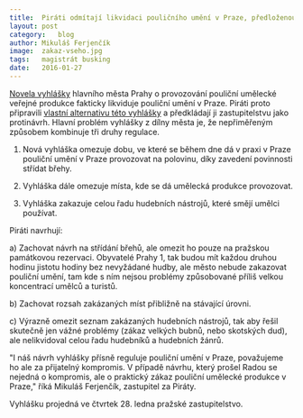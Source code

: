 ```yaml
---
title:	Piráti odmítají likvidaci pouličního umění v Praze, předloženou zastupitelstvu
layout:	post
category:	blog
author:	Mikuláš Ferjenčík
image:	zakaz-vseho.jpg
tags:	magistrát busking
date:	2016-01-27
---
```


[Novela vyhlášky](https://github.com/pirati-cz/KlubPraha/blob/master/materialy/busking/Navrh_vyhlasky_predlozeny_radou.pdf) hlavního města Prahy o provozování pouliční umělecké veřejné produkce fakticky likviduje pouliční umění v Praze. Piráti proto připravili [vlastní alternativu této vyhlášky](https://github.com/pirati-cz/KlubPraha/blob/master/materialy/busking/Vyhlaska_busking_pirati.pdf) a předkládají ji zastupitelstvu jako protinávrh. Hlavní problém vyhlášky z dílny města je, že nepřiměřeným způsobem kombinuje tři druhy regulace. 

1. Nová vyhláška omezuje dobu, ve které se během dne dá v praxi v Praze pouliční umění v Praze provozovat na polovinu, díky zavedení povinnosti střídat břehy. 

2. Vyhláška dále omezuje místa, kde se dá umělecká produkce provozovat. 

3. Vyhláška zakazuje celou řadu hudebních nástrojů, které smějí umělci používat. 

Piráti navrhují: 

a) Zachovat návrh na střídání břehů, ale omezit ho pouze na pražskou památkovou rezervaci. Obyvatelé Prahy 1, tak budou mít každou druhou hodinu jistotu hodiny bez nevyžádané hudby, ale město nebude zakazovat pouliční umění, tam kde s ním nejsou problémy způsobované příliš velkou koncentrací umělců a turistů. 

b) Zachovat rozsah zakázaných míst přibližně na stávající úrovni. 

c) Výrazně omezit seznam zakázaných hudebních nástrojů, tak aby řešil skutečně jen vážné problémy (zákaz velkých bubnů, nebo skotských dud), ale nelikvidoval celou řadu hudebníků a hudebních žánrů. 

"I náš návrh vyhlášky přísně reguluje pouliční umění v Praze, považujeme ho ale za přijatelný kompromis. V případě návrhu, který prošel Radou se nejedná o kompromis, ale o praktický zákaz pouliční umělecké produkce v Praze," říká Mikuláš Ferjenčík, zastupitel za Piráty. 

Vyhlášku projedná ve čtvrtek 28. ledna pražské zastupitelstvo. 


